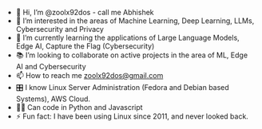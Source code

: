 - 👋 Hi, I’m @zoolx92dos - call me Abhishek
- 🤖 I’m interested in the areas of Machine Learning, Deep Learning, LLMs, Cybersecurity and Privacy
- 🌱 I’m currently learning the applications of Large Language Models, Edge AI, Capture the Flag (Cybersecurity)
- 📚 I’m looking to collaborate on active projects in the area of ML, Edge AI and Cybersecurity
- 📫 How to reach me zoolx92dos@gmail.com
- 🎛️ I know Linux Server Administration (Fedora and Debian based Systems), AWS Cloud.
- 👨‍💻 Can code in Python and Javascript 
- ⚡ Fun fact: I have been using Linux since 2011, and never looked back. 

<!---
zoolx92dos/zoolx92dos is a ✨ special ✨ repository because its `README.md` (this file) appears on your GitHub profile.
You can click the Preview link to take a look at your changes.
--->
